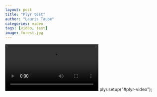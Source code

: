 ```yaml
---
layout: post
title: "Plyr test"
author: "Lauris Taube"
categories: video
tags: [video, test]
image: forest.jpg
---
```


<video id="player" playsinline controls data-poster="https://i.imgur.com/RrC7ZtY.jpg">
  <source src="https://sample-videos.com/video123/mp4/720/big_buck_bunny_720p_1mb.mp4" type="video/mp4" />
</video>
plyr.setup("#plyr-video");
